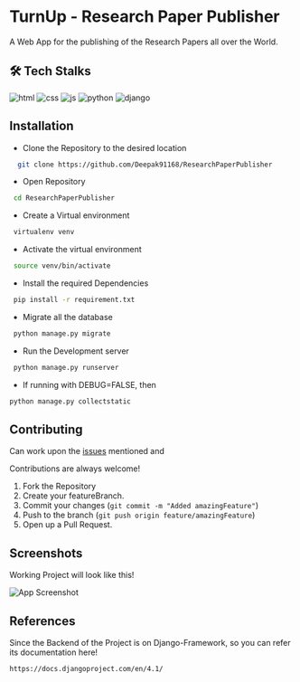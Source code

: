 # TurnUp - Research Paper Publisher

A Web App for the publishing of the Research Papers all over the World.

## 🛠 Tech Stalks

![html](https://img.shields.io/badge/HTML-239120?style=for-the-badge&logo=html5&logoColor=white) ![css](https://img.shields.io/badge/CSS-FF2D20?&style=for-the-badge&logo=css3&logoColor=white) ![js](https://img.shields.io/badge/JavaScript-F7DF1E?style=for-the-badge&logo=javascript&logoColor=black) ![python](https://img.shields.io/badge/Python-217346?style=for-the-badge&logo=python&logoColor=white) ![django](https://img.shields.io/badge/Django-092E20?style=for-the-badge&logo=django&logoColor=white)

## Installation

- Clone the Repository to the desired location

```bash
  git clone https://github.com/Deepak91168/ResearchPaperPublisher
```

- Open Repository

```bash
 cd ResearchPaperPublisher
```

- Create a Virtual environment

```bash
 virtualenv venv
```

- Activate the virtual environment

```bash
 source venv/bin/activate
```

- Install the required Dependencies

```bash
 pip install -r requirement.txt
```

- Migrate all the database

```bash
 python manage.py migrate
```

- Run the Development server

```bash
 python manage.py runserver
```
- If running with DEBUG=FALSE, then

```bash
python manage.py collectstatic
```


## Contributing

Can work upon the [issues](https://github.com/Deepak91168/ResearchPaperPublisher/issues) mentioned and

Contributions are always welcome!

1. Fork the Repository
2. Create your featureBranch.
3. Commit your changes (`git commit -m "Added amazingFeature"`)
4. Push to the branch (`git push origin feature/amazingFeature`)
5. Open up a Pull Request.

## Screenshots

Working Project will look like this!

![App Screenshot](https://imgur.com/QbqMtgA.png)

## References

Since the Backend of the Project is on Django-Framework, so you can refer its documentation here!

````
https://docs.djangoproject.com/en/4.1/
````
